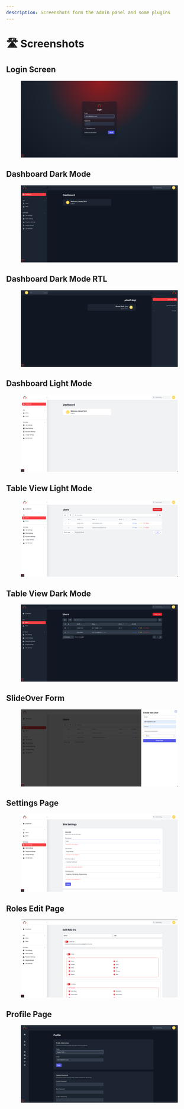 ```yaml
---
description: Screenshots form the admin panel and some plugins
---
```


# 🛣 Screenshots



## Login Screen

<figure><img src=".gitbook/assets/login-dark.png" alt=""><figcaption></figcaption></figure>

## Dashboard Dark Mode

<figure><img src=".gitbook/assets/dashboard-dark.png" alt=""><figcaption></figcaption></figure>

## Dashboard Dark Mode RTL

<figure><img src=".gitbook/assets/dashboard-dark-rtl.png" alt=""><figcaption></figcaption></figure>

## Dashboard Light Mode

<figure><img src=".gitbook/assets/dashboard-light.png" alt=""><figcaption></figcaption></figure>

## Table View Light Mode

<figure><img src=".gitbook/assets/table-light.png" alt=""><figcaption></figcaption></figure>

## Table View Dark Mode

<figure><img src=".gitbook/assets/table-dark.png" alt=""><figcaption></figcaption></figure>

## SlideOver Form

<figure><img src=".gitbook/assets/slideover-light.png" alt=""><figcaption></figcaption></figure>

## Settings Page

<figure><img src=".gitbook/assets/settings.png" alt=""><figcaption></figcaption></figure>



## Roles Edit Page

<figure><img src=".gitbook/assets/roles.png" alt=""><figcaption></figcaption></figure>

## Profile Page

<figure><img src=".gitbook/assets/profile.png" alt=""><figcaption></figcaption></figure>

